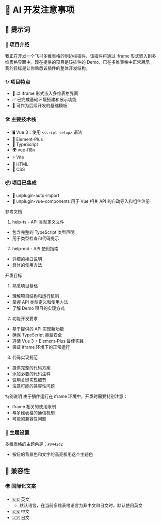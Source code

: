 # 🚀 AI 开发注意事项

## 📝 提示词

### 🎯 项目介绍

我正在开发一个飞书多维表格的侧边栏插件，该插件将通过 iframe 形式嵌入到多维表格界面中。现在提供的项目是该插件的 Demo，已在多维表格中正常展示。我的目标是让你熟悉该插件的整体开发结构。

### ✨ 项目特点

- 📌 以 iframe 形式嵌入多维表格界面
- ✅ 已完成基础环境搭建和展示功能
- 🔧 可作为后续开发的基础模板

### 🛠️ 主要技术栈

- 🖥️ Vue 3：使用 `<script setup>` 语法
- 🎨 Element-Plus
- 📘 TypeScript
- 🌍 vue-i18n
- ⚡ Vite
- 📄 HTML
- 🎯 CSS

### 📦 项目已集成

- 🔄 unplugin-auto-import
- 🧩 unplugin-vue-components
  用于 Vue 相关 API 的自动导入和组件注册

参考文档

1. help-ts - API 类型定义文件

- 包含完整的 TypeScript 类型声明
- 用于类型检查和代码提示

2. help-md - API 使用指南

- 详细的接口说明
- 具体的使用方法

开发目标

1. 熟悉项目基础

- 理解项目结构和运行机制
- 掌握 API 类型定义和使用方法
- 了解 Demo 项目的实现方式

2. 功能开发要求

- 基于提供的 API 实现新功能
- 确保 TypeScript 类型安全
- 遵循 Vue 3 + Element-Plus 最佳实践
- 保证 iframe 环境下的正常运行

3. 代码实现规范

- 提供完整的代码方案
- 添加必要的代码注释
- 说明关键实现细节
- 注意可能的兼容性问题

特别说明
由于插件运行在 iframe 环境中，开发时需要特别注意：

- iframe 相关的使用限制
- 与多维表格的通信机制
- 可能的兼容性问题

### 🎨 主题设置

多维表格的主题色是：`#0442d2`

- 按钮的背景色和文字的高亮都用这个主题色

## 🔄 兼容性

### 🌍 国际化文案

- 🇺🇸 英文
  - 默认语言，在当前多维表格语言为非中文和日文时，默认使用英文
- 🇨🇳 中文
- 🇯🇵 日文
